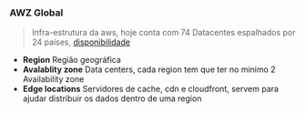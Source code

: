 ### AWZ Global
> Infra-estrutura da aws, hoje conta com 74 Datacentes espalhados por 24 países, [disponibilidade](https://aws.amazon.com/pt/about-aws/global-infrastructure/)
- **Region** Região geográfica
- **Avalablity zone** Data centers, cada region tem que ter no minimo 2 Availability zone 
- **Edge locations** Servidores de cache, cdn e cloudfront, servem para ajudar distribuir os dados dentro de uma region

